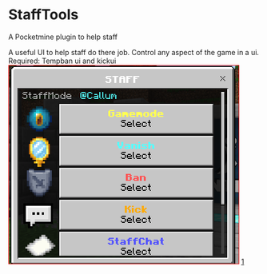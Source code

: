 # StaffTools
A Pocketmine plugin to help staff

A useful UI to help staff do there job.
Control any aspect of the game in a ui.
Required: Tempban ui and kickui
![1](https://github.com/callumrawlinson/StaffTools/blob/main/Screenshotsui/1.PNG)
[1](https://github.com/callumrawlinson/StaffTools/blob/main/Screenshotsui/2.PNG)
